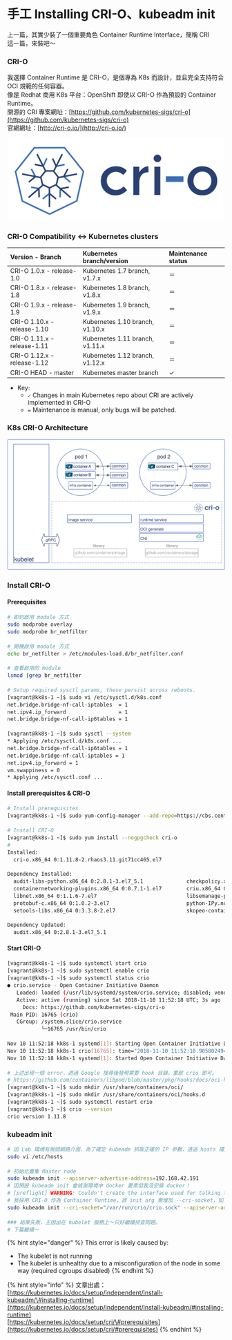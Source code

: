 # 手工 Installing CRI-O、kubeadm init

上一篇，其實少裝了一個重要角色 Container Runtime Interface，簡稱 CRI  
這一篇，來裝吧～

### CRI-O

我選擇 Container Runtime 是 CRI-O，是個專為 K8s 而設計，並且完全支持符合 OCI 規範的任何容器。  
像是 Redhat 商用 K8s 平台：OpenShift 即使以 CRI-O 作為預設的 Container Runtime。  
開源的 CRI 專案網址：[https://github.com/kubernetes-sigs/cri-o](https://github.com/kubernetes-sigs/cri-o)  
官網網址：[http://cri-o.io/](http://cri-o.io/)

![](.gitbook/assets/cri-o.svg)

### CRI-O  Compatibility &lt;-&gt; Kubernetes clusters

| Version - Branch | Kubernetes branch/version | Maintenance status |
| :--- | :--- | :--- |
| CRI-O 1.0.x - release-1.0 | Kubernetes 1.7 branch, v1.7.x | ＝ |
| CRI-O 1.8.x - release-1.8 | Kubernetes 1.8 branch, v1.8.x | ＝ |
| CRI-O 1.9.x - release-1.9 | Kubernetes 1.9 branch, v1.9.x | ＝ |
| CRI-O 1.10.x - release-1.10 | Kubernetes 1.10 branch, v1.10.x | ＝ |
| CRI-O 1.11.x - release-1.11 | Kubernetes 1.11 branch, v1.11.x | ＝ |
| CRI-O 1.12.x - release-1.12 | Kubernetes 1.12 branch, v1.12.x | ＝ |
| CRI-O HEAD - master | Kubernetes master branch | ✓ |

* Key:
  * `✓` Changes in main Kubernetes repo about CRI are actively implemented in CRI-O
  * `=` Maintenance is manual, only bugs will be patched.

### K8s CRI-O Architecture

![](.gitbook/assets/cri-o-architecture.png)

### Install CRI-O

#### Prerequisites <a id="prerequisites"></a>

```bash
# 即刻啟用 module 方式
sudo modprobe overlay
sudo modprobe br_netfilter

# 開機啟用 module 方式
echo br_netfilter > /etc/modules-load.d/br_netfilter.conf

# 查看啟用的 module
lsmod |grep br_netfilter

# Setup required sysctl params, these persist across reboots.
[vagrant@kk8s-1 ~]$ sudo vi /etc/sysctl.d/k8s.conf
net.bridge.bridge-nf-call-iptables  = 1
net.ipv4.ip_forward                 = 1
net.bridge.bridge-nf-call-ip6tables = 1

[vagrant@kk8s-1 ~]$ sudo sysctl --system
* Applying /etc/sysctl.d/k8s.conf ...
net.bridge.bridge-nf-call-ip6tables = 1
net.bridge.bridge-nf-call-iptables = 1
net.ipv4.ip_forward = 1
vm.swappiness = 0
* Applying /etc/sysctl.conf ...
```

#### Install prerequisites & CRI-O

```bash
# Install prerequisites
[vagrant@kk8s-1 ~]$ sudo yum-config-manager --add-repo=https://cbs.centos.org/repos/paas7-crio-311-candidate/x86_64/os/

# Install CRI-O
[vagrant@kk8s-1 ~]$ sudo yum install --nogpgcheck cri-o
#
Installed:
  cri-o.x86_64 0:1.11.8-2.rhaos3.11.git71cc465.el7

Dependency Installed:
  audit-libs-python.x86_64 0:2.8.1-3.el7_5.1              checkpolicy.x86_64 0:2.5-6.el7                                       container-selinux.noarch 2:2.68-1.el7
  containernetworking-plugins.x86_64 0:0.7.1-1.el7        criu.x86_64 0:3.5-4.el7                                              libcgroup.x86_64 0:0.41-15.el7
  libnet.x86_64 0:1.1.6-7.el7                             libsemanage-python.x86_64 0:2.5-11.el7                               policycoreutils-python.x86_64 0:2.5-22.el7
  protobuf-c.x86_64 0:1.0.2-3.el7                         python-IPy.noarch 0:0.75-6.el7                                       runc.x86_64 0:1.0.0-52.dev.git70ca035.el7_5
  setools-libs.x86_64 0:3.3.8-2.el7                       skopeo-containers.x86_64 1:0.1.31-1.dev.gitae64ff7.el7.centos

Dependency Updated:
  audit.x86_64 0:2.8.1-3.el7_5.1                                                        audit-libs.x86_64 0:2.8.1-3.el7_5.1

```

#### Start CRI-O

```bash
[vagrant@kk8s-1 ~]$ sudo systemctl start crio
[vagrant@kk8s-1 ~]$ sudo systemctl enable crio
[vagrant@kk8s-1 ~]$ sudo systemctl status crio
● crio.service - Open Container Initiative Daemon
   Loaded: loaded (/usr/lib/systemd/system/crio.service; disabled; vendor preset: disabled)
   Active: active (running) since Sat 2018-11-10 11:52:18 UTC; 3s ago
     Docs: https://github.com/kubernetes-sigs/cri-o
 Main PID: 16765 (crio)
   CGroup: /system.slice/crio.service
           └─16765 /usr/bin/crio

Nov 10 11:52:18 kk8s-1 systemd[1]: Starting Open Container Initiative Daemon...
Nov 10 11:52:18 kk8s-1 crio[16765]: time="2018-11-10 11:52:18.905802494Z" level=error msg="watcher.Add("/usr/share/containers/oci/hooks.d") failed: no such file or directory"
Nov 10 11:52:18 kk8s-1 systemd[1]: Started Open Container Initiative Daemon.

# 上述出現一個 error，透過 Google 搜尋後發現需要 hook 目錄，重啟 crio 即可。
# https://github.com/containers/libpod/blob/master/pkg/hooks/docs/oci-hooks.5.md
[vagrant@kk8s-1 ~]$ sudo mkdir /usr/share/containers/oci/
[vagrant@kk8s-1 ~]$ sudo mkdir /usr/share/containers/oci/hooks.d
[vagrant@kk8s-1 ~]$ sudo systemctl restart crio
[vagrant@kk8s-1 ~]$ crio --version
crio version 1.11.8
```

### kubeadm init

```bash
# 因 Lab 環境有兩個網路介面，為了確定 kubeadm 抓取正確的 IP 參數，透過 hosts 確認主機名稱解析的 IP。
sudo vi /etc/hosts

# 初始化叢集 Master node
sudo kubeadm init --apiserver-advertise-address=192.168.42.191
# 因預設 kubeadm init 會偵測環境中 docker 要素但我沒安裝 docker！
# [preflight] WARNING: Couldn't create the interface used for talking to the container runtime: docker is required for container runtime: exec: "docker": executable file not found in $PATH
# 我採用 CRI-O 作為 Container Runtime，故 init arg 需增加 --cri-socket，如下：
sudo kubeadm init --cri-socket="/var/run/crio/crio.sock" --apiserver-advertise-address=192.168.42.191

### 結果失敗，主因出在 kubelet 服務上～只好繼續排查問題。
# 下篇繼續～
```

{% hint style="danger" %}
This error is likely caused by:

* The kubelet is not running
* The kubelet is unhealthy due to a misconfiguration of the node in some way \(required cgroups disabled\)
{% endhint %}

{% hint style="info" %}
文章出處：  
[https://kubernetes.io/docs/setup/independent/install-kubeadm/\#installing-runtime](https://kubernetes.io/docs/setup/independent/install-kubeadm/#installing-runtime)  
[https://kubernetes.io/docs/setup/cri/\#prerequisites](https://kubernetes.io/docs/setup/cri/#prerequisites)
{% endhint %}



